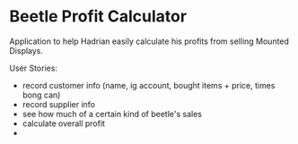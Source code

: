 # Beetle Profit Calculator

Application to help Hadrian easily calculate
his profits from selling Mounted Displays.

User Stories:
- record customer info
(name, ig account, bought items + price, 
times bong can)
- record supplier info
- see how much of a certain kind of beetle's sales
- calculate overall profit
- 